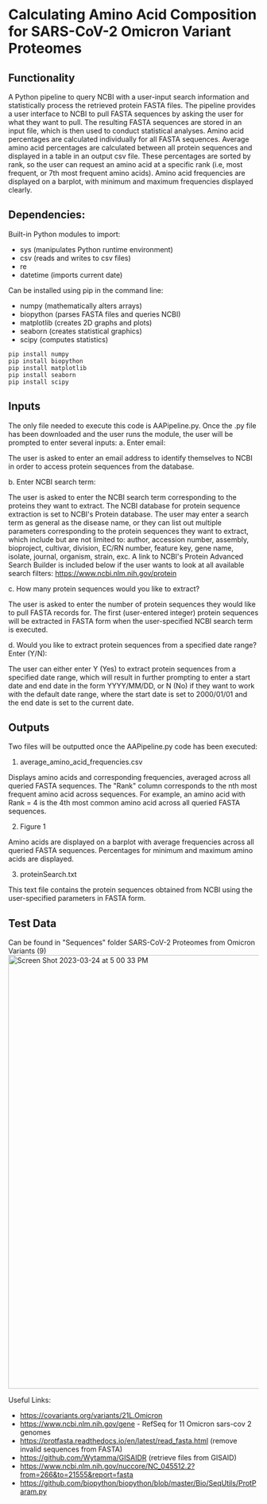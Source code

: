 # Calculating Amino Acid Composition for SARS-CoV-2 Omicron Variant Proteomes 

## Functionality
A Python pipeline to query NCBI with a user-input search information and statistically process the retrieved protein FASTA files. The pipeline provides a user interface to NCBI to pull FASTA sequences by asking the user for what they want to pull. The resulting FASTA sequences are stored in an input file, which is then used to conduct statistical analyses. Amino acid percentages are calculated individually for all FASTA sequences. Average amino acid percentages are calculated between all protein sequences and displayed in a table in an output csv file. These percentages are sorted by rank, so the user can request an amino acid at a specific rank (i.e, most frequent, or 7th most frequent amino acids). Amino acid frequencies are displayed on a barplot, with minimum and maximum frequencies displayed clearly.


## Dependencies: 
Built-in Python modules to import:

- sys (manipulates Python runtime environment)
- csv (reads and writes to csv files)
- re
- datetime (imports current date)

Can be installed using pip in the command line:

- numpy (mathematically alters arrays)
- biopython (parses FASTA files and queries NCBI)
- matplotlib (creates 2D graphs and plots)
- seaborn (creates statistical graphics)
- scipy (computes statistics)

```
pip install numpy
pip install biopython
pip install matplotlib
pip install seaborn
pip install scipy
```


## Inputs
The only file needed to execute this code is AAPipeline.py. Once the .py file has been downloaded and the user runs the module, the user will be prompted to enter several inputs:
  a.  Enter email: 

The user is asked to enter an email address to identify themselves to NCBI in order to access protein sequences from the database.
  
  b.  Enter NCBI search term:

The user is asked to enter the NCBI search term corresponding to the proteins they want to extract. The NCBI database for protein sequence extraction is set to NCBI's Protein database. The user may enter a search term as general as the disease name, or they can list out multiple parameters corresponding to the protein sequences they want to extract, which include but are not limited to: author, accession number, assembly, bioproject, cultivar, division, EC/RN number, feature key, gene name, isolate, journal, organism, strain, exc. A link to NCBI's Protein Advanced Search Builder is included below if the user wants to look at all available search filters:
      https://www.ncbi.nlm.nih.gov/protein
 
  c.  How many protein sequences would you like to extract?

The user is asked to enter the number of protein sequences they would like to pull FASTA records for. The first (user-entered integer)  protein sequences will be extracted in FASTA form when the user-specified NCBI search term is executed. 
  
  d.  Would you like to extract protein sequences from a specified date range? Enter (Y/N):

The user can either enter Y (Yes) to extract protein sequences from a specified date range, which will result in further prompting to enter a start date and end date in the form YYYY/MM/DD, or N (No) if they want to work with the default date range, where the start date is set to 2000/01/01 and the end date is set to the current date.


## Outputs
Two files will be outputted once the AAPipeline.py code has been executed:
  1. average_amino_acid_frequencies.csv

Displays amino acids and corresponding frequencies, averaged across all queried FASTA sequences. The "Rank" column corresponds to the nth most frequent amino acid across sequences. For example, an amino acid with Rank = 4 is the 4th most common amino acid across all queried FASTA sequences.

  2. Figure 1

Amino acids are displayed on a barplot with average frequencies across all queried FASTA sequences. Percentages for minimum and maximum amino acids are displayed.

  3. proteinSearch.txt

This text file contains the protein sequences obtained from NCBI using the user-specified parameters in FASTA form. 


## Test Data
Can be found in "Sequences" folder
SARS-CoV-2 Proteomes from Omicron Variants (9)
<img width="872" alt="Screen Shot 2023-03-24 at 5 00 33 PM" src="https://user-images.githubusercontent.com/125703033/227651451-e03a6295-3a8c-4f9e-b9b1-4f5002cbcc7d.png">

Useful Links:
- https://covariants.org/variants/21L.Omicron
- https://www.ncbi.nlm.nih.gov/gene - RefSeq for 11 Omicron sars-cov 2 genomes
- https://protfasta.readthedocs.io/en/latest/read_fasta.html (remove invalid sequences from FASTA)
- https://github.com/Wytamma/GISAIDR (retrieve files from GISAID)
- https://www.ncbi.nlm.nih.gov/nuccore/NC_045512.2?from=266&to=21555&report=fasta
- https://github.com/biopython/biopython/blob/master/Bio/SeqUtils/ProtParam.py
